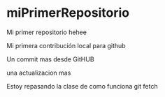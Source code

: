 # miPrimerRepositorio


Mi primer repositorio hehee

Mi primera contribución local para github

Un commit mas desde GitHUB

una actualizacion mas

Estoy repasando la clase de como funciona git fetch
